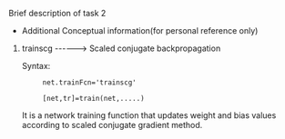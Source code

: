 Brief description of task 2

* Additional Conceptual information(for personal reference only)

1. trainscg ------> Scaled conjugate backpropagation
   
     Syntax: 
  
            net.trainFcn='trainscg'
            
            [net,tr]=train(net,.....)
     It is a network training function that updates weight and bias values according to scaled conjugate gradient method.
